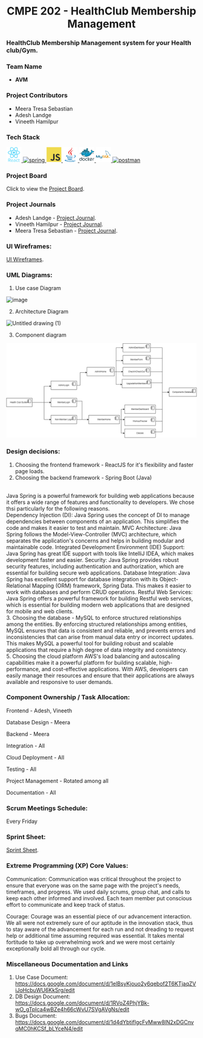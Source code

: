 <h1 align="center">CMPE 202 - HealthClub Membership Management</h1>
<h3>HealthClub Membership Management system for your Health club/Gym.</h3>

<h3>Team Name</h3>

- <b>AVM</b>

<h3>Project Contributors</h3>

- Meera Tresa Sebastian
- Adesh Landge
- Vineeth Hamilpur

<h3>Tech Stack</h3>

<a href="https://reactjs.org/" target="_blank" rel="noreferrer"> <img src="https://raw.githubusercontent.com/devicons/devicon/master/icons/react/react-original-wordmark.svg" alt="react" width="40" height="40"/> </a> <a href="https://spring.io/" target="_blank" rel="noreferrer"> <img src="https://www.vectorlogo.zone/logos/springio/springio-icon.svg" alt="spring" width="40" height="40"/> </a> <a href="https://developer.mozilla.org/en-US/docs/Web/JavaScript" target="_blank" rel="noreferrer"> <img src="https://raw.githubusercontent.com/devicons/devicon/master/icons/javascript/javascript-original.svg" alt="javascript" width="40" height="40"/> </a>  <a href="https://www.java.com" target="_blank" rel="noreferrer"> <img src="https://raw.githubusercontent.com/devicons/devicon/master/icons/java/java-original.svg" alt="java" width="40" height="40"/> <a href="https://www.docker.com/" target="_blank" rel="noreferrer"> <img src="https://raw.githubusercontent.com/devicons/devicon/master/icons/docker/docker-original-wordmark.svg" alt="docker" width="40" height="40"/> </a>  <a href="https://www.mysql.com/" target="_blank" rel="noreferrer"> <img src="https://raw.githubusercontent.com/devicons/devicon/master/icons/mysql/mysql-original-wordmark.svg" alt="mysql" width="40" height="40"/> </a>  <a href="https://postman.com" target="_blank" rel="noreferrer"> <img src="https://www.vectorlogo.zone/logos/getpostman/getpostman-icon.svg" alt="postman" width="40" height="40"/> </a>

<h3>Project Board</h3>

Click to view the [Project Board](https://github.com/orgs/gopinathsjsu/projects/69).

<h3>Project Journals</h3>

- Adesh Landge - [Project Journal](https://github.com/gopinathsjsu/team-project-avm/blob/main/Project%20Journals/Project%20Journal%20of%20Adesh.MD).
- Vineeth Hamilpur - [Project Journal](https://github.com/gopinathsjsu/team-project-avm/blob/main/Project%20Journals/Project%20Journal%20Of%20Vineeth.MD).
- Meera Tresa Sebastian - [Project Journal](https://github.com/gopinathsjsu/team-project-avm/blob/main/Project%20Journals/Project%20Journal%20Of%20Meera.MD).

<h3>UI Wireframes:</h3>
  
[UI Wireframes](https://github.com/gopinathsjsu/team-project-avm/tree/main/UI%20Wireframes).
  
<h3>UML Diagrams:</h3>

1. Use case Diagram

  ![image](https://github.com/gopinathsjsu/team-project-avm/assets/22830897/74584911-fc8b-4c88-9d07-ebd5677e3bc8)

2. Architecture Diagram

  ![Untitled drawing (1)](https://github.com/gopinathsjsu/team-project-avm/assets/22830897/f2674e23-634e-48c2-9165-3b22b77b16e5)


3. Component diagram

  ![Component Diagram](https://github.com/gopinathsjsu/team-project-avm/blob/main/Documentation/Component%20Diagram.jpeg)

  
  

<h3>Design decisions:</h3>

1. Choosing the frontend framework - ReactJS for it's flexibility and faster page loads.
2. Choosing the backend framework - Spring Boot (Java)
</br>
Java Spring is a powerful framework for building web applications because it offers a wide range of features and functionality to developers. We chose thsi particularly for the following reasons.
</br>
Dependency Injection (DI): Java Spring uses the concept of DI to manage dependencies between components of an application. This simplifies the code and makes it easier to test and maintain.
MVC Architecture: Java Spring follows the Model-View-Controller (MVC) architecture, which separates the application's concerns and helps in building modular and maintainable code.
Integrated Development Environment (IDE) Support: Java Spring has great IDE support with tools like IntelliJ IDEA, which makes development faster and easier.
Security: Java Spring provides robust security features, including authentication and authorization, which are essential for building secure web applications. 
Database Integration: Java Spring has excellent support for database integration with its Object-Relational Mapping (ORM) framework, Spring Data. This makes it easier to work with databases and perform CRUD operations.
Restful Web Services: Java Spring offers a powerful framework for building Restful web services, which is essential for building modern web applications that are designed for mobile and web clients.
</br>
3. Choosing the database - MySQL to enforce structured relationships among the entities.
By enforcing structured relationships among entities, MySQL ensures that data is consistent and reliable, and prevents errors and inconsistencies that can arise from manual data entry or incorrect updates. This makes MySQL a powerful tool for building robust and scalable applications that require a high degree of data integrity and consistency.
</br>
5. Choosing the cloud platform
AWS's load balancing and autoscaling capabilities make it a powerful platform for building scalable, high-performance, and cost-effective applications. With AWS, developers can easily manage their resources and ensure that their applications are always available and responsive to user demands.

<h3>Component Ownership / Task Allocation:</h3>
  Frontend - Adesh, Vineeth  
  
  Database Design - Meera
  
  Backend - Meera
  
  Integration - All
  
  Cloud Deployment - All
  
  Testing - All
  
  Project Management - Rotated among all
  
  Documentation - All 
  
  

<h3>Scrum Meetings Schedule:</h3>
Every Friday

<h3>Sprint Sheet:</h3>
  
[Sprint Sheet](https://docs.google.com/spreadsheets/d/1xLlccF00kpXQ1XLHmtTqcTU-2KicD5gy_fVLCXrP2NA/edit#gid=0).

<h3>Extreme Programming (XP) Core Values:</h3>

Communication: Communication was critical throughout the project to ensure that everyone was on the same page with the project's needs, timeframes, and progress. We used daily scrums, group chat, and calls to keep each other informed and involved. Each team member put conscious effort to communicate and keep track of status.

Courage: Courage was an essential piece of our advancement interaction. We all were not extremely sure of our aptitude in the innovation stack, thus to stay aware of the advancement for each run and not dreading to request help or additional time assuming required was essential. It takes mental fortitude to take up overwhelming work and we were most certainly exceptionally bold all through our cycle.

<h3>Miscellaneous Documentation and Links</h3>

1. Use Case Document: https://docs.google.com/document/d/1elBsyKjouo2y6qebof2T6KTjaqZViJoHcbuWU6KkSrg/edit
2. DB Design Document: https://docs.google.com/document/d/1RVoZ4PhjYBk-wO_gTpIca4wBZe4h66cWvU7SVgAVgNs/edit
3. Bugs Document: https://docs.google.com/document/d/1d4dYbtifIgcFvMww8lN2xDGCnvqMC0hKCSf_bLYceN4/edit

